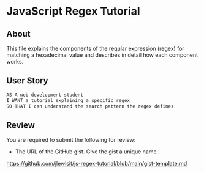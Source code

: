 # JavaScript Regex Tutorial

## About

This file explains the components of the reqular expression (regex) for matching a hexadecimal value and describes in detail how each component works.  

## User Story

```md
AS A web development student
I WANT a tutorial explaining a specific regex
SO THAT I can understand the search pattern the regex defines
```

## Review

You are required to submit the following for review:

* The URL of the GitHub gist. Give the gist a unique name.

https://github.com/jlewisit/js-regex-tutorial/blob/main/gist-template.md
